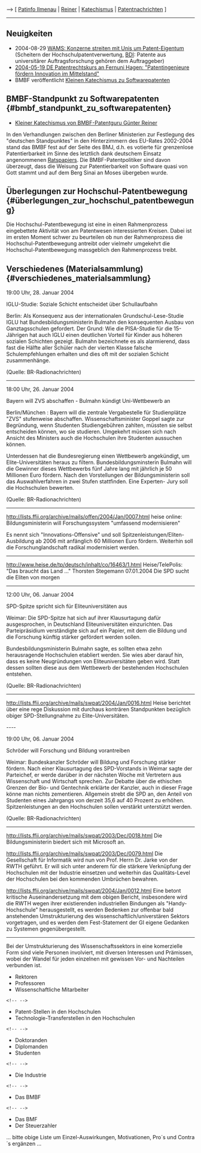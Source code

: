 \--\> \[ [ Patinfo Ilmenau](PatinfoIlmenauDe "wikilink") \| [
Reiner](GuenterReinerDe "wikilink") \| [
Katechismus](BmbfSwpat0401De "wikilink") \| [
Patentnachrichten](SwpatcninoDe "wikilink") \]

------------------------------------------------------------------------

## Neuigkeiten

-   2004-08-29 [WAMS: Konzerne streiten mit Unis um
    Patent-Eigentum](http://www.wams.de/data/2004/08/29/325388.html "wikilink")
    (Scheitern der Hochschulpatentverwertung, [
    BDI](SwpatbdiDe "wikilink"): Patente aus universitärer
    Auftragsforschung gehören dem Auftraggeber)
-   [2004-05-19 DE Patentrechtskurs an Fernuni Hagen: \"Patentingenieure
    fördern Innovation im
    Mittelstand\"](http://www.vdi-nachrichten.com/vdi_nachrichten/aktuelle_ausgabe/akt_ausg_detail.asp?source=rubrik&cat=4&id=16490 "wikilink")
-   BMBF veröffentlicht [ Kleinen Katechismus zu
    Softwarepatenten](SwpatcninoDe "wikilink")

## BMBF-Standpunkt zu Softwarepatenten {#bmbf_standpunkt_zu_softwarepatenten}

-   [ Kleiner Katechismus von BMBF-Patentguru Günter
    Reiner](BmbfSwpat0401De "wikilink")

In den Verhandlungen zwischen den Berliner Ministerien zur Festlegung
des \"deutschen Standpunktes\" in den Hinterzimmern des EU-Rates
2002-2004 stand das BMBF fest auf der Seite des BMJ, d.h. es votierte
für grenzenlose Patentierbarkeit im Sinne des letztlich dank deutschem
Einsatz angenommenen
[Ratspapiers](http://swpat.ffii.org/papiere/europarl0309/cons0401/ "wikilink").
Die BMBF-Patentpolitiker sind davon überzeugt, dass die Weisung zur
Patentierbarkeit von Software quasi von Gott stammt und auf dem Berg
Sinai an Moses übergeben wurde.

## Überlegungen zur Hochschul-Patentbewegung {#überlegungen_zur_hochschul_patentbewegung}

Die Hochschul-Patentbewegung ist eine in einen Rahmenprozess
eingebettete Aktivität von am Patentwesen interessierten Kreisen. Dabei
ist im ersten Moment schwer zu beurteilen ob nun der Rahmenprozess die
Hochschul-Patentbewegung antreibt oder vielmehr umgekehrt die
Hochschul-Patentbewegung massgeblich den Rahmenprozess treibt.

## Verschiedenes (Materialsammlung) {#verschiedenes_materialsammlung}

19:00 Uhr, 28. Januar 2004

IGLU-Studie: Soziale Schicht entscheidet über Schullaufbahn

Berlin: Als Konsequenz aus der internationalen Grundschul-Lese-Studie
IGLU hat Bundesbildungsministerin Bulmahn den konsequenten Ausbau von
Ganztagsschulen gefordert. Der Grund: Wie die PISA-Studie für die
15-Jährigen hat auch IGLU einen deutlichen Vorteil für Kinder aus
höheren sozialen Schichten gezeigt. Bulmahn bezeichnete es als
alarmierend, dass fast die Hälfte aller Schüler nach der vierten Klasse
falsche Schulempfehlungen erhalten und dies oft mit der sozialen Schicht
zusammenhänge.

(Quelle: BR-Radionachrichten)

------------------------------------------------------------------------

18:00 Uhr, 26. Januar 2004

Bayern will ZVS abschaffen - Bulmahn kündigt Uni-Wettbewerb an

Berlin/München : Bayern will die zentrale Vergabestelle für
Studienplätze \"ZVS\" stufenweise abschaffen. Wissenschaftsminister
Goppel sagte zur Begründung, wenn Studenten Studiengebühren zahlten,
müssten sie selbst entscheiden können, wo sie studieren. Umgekehrt
müssen sich nach Ansicht des Ministers auch die Hochschulen ihre
Studenten aussuchen können.

Unterdessen hat die Bundesregierung einen Wettbewerb angekündigt, um
Elite-Universitäten heraus zu filtern. Bundesbildungsminsterin Bulmahn
will die Gewinner dieses Wettbewerbs fünf Jahre lang mit jährlich je 50
Millionen Euro fördern. Nach den Vorstellungen der Bildungsministerin
soll das Auswahlverfahren in zwei Stufen stattfinden. Eine Experten-
Jury soll die Hochschulen bewerten.

(Quelle: BR-Radionachrichten)

------------------------------------------------------------------------

<http://lists.ffii.org/archive/mails/offen/2004/Jan/0007.html> heise
online: Bildungsministerin will Forschungssystem \"umfassend
modernisieren\"

Es nennt sich \"Innovations-Offensive\" und soll
Spitzenleistungen/Eliten-Ausbildung ab 2006 mit anfänglich 60 Millionen
Euro fördern. Weiterhin soll die Forschunglandschaft radikal
modernisiert werden.

------------------------------------------------------------------------

<http://www.heise.de/tp/deutsch/inhalt/co/16463/1.html> Heise/TelePolis:
\"Das braucht das Land \...\" Thorsten Stegemann 07.01.2004 Die SPD
sucht die Eliten von morgen

------------------------------------------------------------------------

12:00 Uhr, 06. Januar 2004

SPD-Spitze spricht sich für Eliteuniversitäten aus

Weimar: Die SPD-Spitze hat sich auf ihrer Klausurtagung dafür
ausgesprochen, in Deutschland Eliteuniversitäten einzurichten. Das
Parteipräsidium verständigte sich auf ein Papier, mit dem die Bildung
und die Forschung künftig stärker gefördert werden sollen.

Bundesbildungsministerin Bulmahn sagte, es sollten etwa zehn
herausragende Hochschulen etabliert werden. Sie wies aber darauf hin,
dass es keine Neugründungen von Eliteuniversitäten geben wird. Statt
dessen sollten diese aus dem Wettbewerb der bestehenden Hochschulen
entstehen.

(Quelle: BR-Radionachrichten)

------------------------------------------------------------------------

<http://lists.ffii.org/archive/mails/swpat/2004/Jan/0016.html> Heise
berichtet über eine rege Diskussion mit durchaus konträren Standpunkten
bezüglich obiger SPD-Stellungnahme zu Elite-Universitäten.

\-\-\--

19:00 Uhr, 06. Januar 2004

Schröder will Forschung und Bildung vorantreiben

Weimar: Bundeskanzler Schröder will Bildung und Forschung stärker
fördern. Nach einer Klausurtagung des SPD-Vorstands in Weimar sagte der
Parteichef, er werde darüber in der nächsten Woche mit Vertretern aus
Wissenschaft und Wirtschaft sprechen. Zur Debatte über die ethischen
Grenzen der Bio- und Gentechnik erklärte der Kanzler, auch in dieser
Frage könne man nichts zementieren. Allgemein strebt die SPD an, den
Anteil von Studenten eines Jahrgangs von derzeit 35,6 auf 40 Prozent zu
erhöhen. Spitzenleistungen an den Hochschulen sollen verstärkt
unterstützt werden.

(Quelle: BR-Radionachrichten)

------------------------------------------------------------------------

<http://lists.ffii.org/archive/mails/swpat/2003/Dec/0018.html> Die
Bildungsministerin biedert sich mit Microsoft an.

<http://lists.ffii.org/archive/mails/swpat/2003/Dec/0079.html> Die
Gesellschaft für Informatik wird nun von Prof. Herrn Dr. Jarke von der
RWTH geführt. Er will sich unter anderem für die stärkere Verknüpfung
der Hochschulen mit der Industrie einsetzen und weiterhin das
Qualitäts-Level der Hochschulen bei den kommenden Umbrüchen bewahren.

<http://lists.ffii.org/archive/mails/swpat/2004/Jan/0012.html> Eine
betont kritische Auseinandersetzung mit dem obigen Bericht, insbesondere
wird die RWTH wegen ihrer existierenden industriellen Bindungen als
\"Handy-Hochschule\" herausgestellt, es werden Bedenken zur offenbar
bald anstehenden Umstrukturierung des wissenschaftlich/universtären
Sektors vorgetragen, und es werden dem Fest-Statement der GI eigene
Gedanken zu Systemen gegenübergestellt.

------------------------------------------------------------------------

Bei der Umstrukturierung des Wissenschaftssektors in eine komerzielle
Form sind viele Personen involviert, mit diversen Interessen und
Prämissen, wobei der Wandel für jeden einzelnen mit gewissen Vor- und
Nachteilen verbunden ist.

-   Rektoren
-   Professoren
-   Wissenschaftliche Mitarbeiter

```{=html}
<!-- -->
```
-   Patent-Stellen in den Hochschulen
-   Technologie-Transferstellen in den Hochschulen

```{=html}
<!-- -->
```
-   Doktoranden
-   Diplomanden
-   Studenten

```{=html}
<!-- -->
```
-   Die Industrie

```{=html}
<!-- -->
```
-   Das BMBF

```{=html}
<!-- -->
```
-   Das BMF
-   Der Steuerzahler

\... bitte obige Liste um Einzel-Auswirkungen, Motivationen, Pro´s und
Contra´s ergänzen \...
